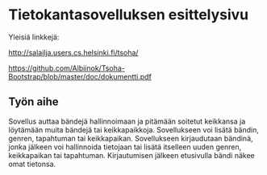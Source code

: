 # Tietokantasovelluksen esittelysivu

Yleisiä linkkejä:

http://salailja.users.cs.helsinki.fi/tsoha/

https://github.com/Albiinok/Tsoha-Bootstrap/blob/master/doc/dokumentti.pdf

## Työn aihe

Sovellus auttaa bändejä hallinnoimaan ja pitämään soitetut keikkansa ja löytämään muita bändejä tai keikkapaikkoja. Sovellukseen voi lisätä bändin, genren, tapahtuman tai keikkapaikan. Sovellukseen kirjaudutaan bändinä, jonka jälkeen voi hallinnoida tietojaan tai lisätä itselleen uuden genren, keikkapaikan tai tapahtuman. Kirjautumisen jälkeen etusivulla bändi näkee omat tietonsa.
